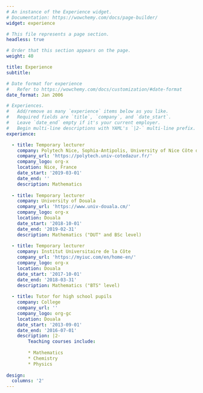 ```yaml
---
# An instance of the Experience widget.
# Documentation: https://wowchemy.com/docs/page-builder/
widget: experience

# This file represents a page section.
headless: true

# Order that this section appears on the page.
weight: 40

title: Experience
subtitle:

# Date format for experience
#   Refer to https://wowchemy.com/docs/customization/#date-format
date_format: Jan 2006

# Experiences.
#   Add/remove as many `experience` items below as you like.
#   Required fields are `title`, `company`, and `date_start`.
#   Leave `date_end` empty if it's your current employer.
#   Begin multi-line descriptions with YAML's `|2-` multi-line prefix.
experience:

  - title: Temporary lecturer
    company: Polytech Nice, Sophia-Antipolis, University of Nice Côte d’Azur
    company_url: 'https://polytech.univ-cotedazur.fr/'
    company_logo: org-x
    location: Nice, France
    date_start: '2019-03-01'
    date_end: ''
    description: Mathematics
    
  - title: Temporary lecturer
    company: University of Douala
    company_url: 'https://www.univ-douala.cm/'
    company_logo: org-x
    location: Douala
    date_start: '2018-10-01'
    date_end: '2019-02-31'
    description: Mathematics ("DUT" and BSc level)
    
  - title: Temporary lecturer
    company: Institut Universitaire de la Côte
    company_url: 'https://myiuc.com/en/home-en/'
    company_logo: org-x
    location: Douala
    date_start: '2017-10-01'
    date_end: '2018-03-31'
    description: Mathematics ("BTS" level)
    
  - title: Tutor for high school pupils
    company: College
    company_url: ''
    company_logo: org-gc
    location: Douala
    date_start: '2013-09-01'
    date_end: '2016-07-01'
    description: |2-
        Teaching courses include:
        
        * Mathematics
        * Chemistry
        * Physics
    
design:
  columns: '2'
---
```


